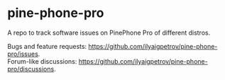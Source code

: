 # pine-phone-pro
A repo to track software issues on PinePhone Pro of different distros.

Bugs and feature requests: https://github.com/ilyaigpetrov/pine-phone-pro/issues.  
Forum-like discussions: https://github.com/ilyaigpetrov/pine-phone-pro/discussions.
